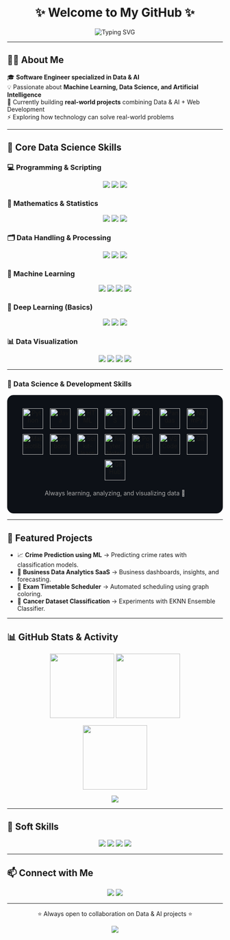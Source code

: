 <h1 align="center">✨ Welcome to My GitHub ✨</h1>  

<p align="center">
  <img src="https://readme-typing-svg.herokuapp.com?size=24&duration=4000&color=00F729&center=true&vCenter=true&lines=Hi+I'm+Abdallah+Ahmed;Aspiring+Software+Engineer;Data+Science+%7C+AI+Enthusiast;Always+Learning+New+Technologies" alt="Typing SVG" />
</p>

---

## 👨‍💻 About Me  
🎓 **Software Engineer specialized in Data & AI**  
💡 Passionate about **Machine Learning, Data Science, and Artificial Intelligence**  
🌱 Currently building **real-world projects** combining Data & AI + Web Development  
⚡ Exploring how technology can solve real-world problems  

---

## 🧠 Core Data Science Skills  

### 💻 Programming & Scripting  
<p align="center">
  <img src="https://img.shields.io/badge/Python-3776AB?style=for-the-badge&logo=python&logoColor=white"/>
  <img src="https://img.shields.io/badge/R-276DC3?style=for-the-badge&logo=r&logoColor=white"/>
  <img src="https://img.shields.io/badge/SQL-336791?style=for-the-badge&logo=postgresql&logoColor=white"/>
</p>

### 📐 Mathematics & Statistics  
<p align="center">
  <img src="https://img.shields.io/badge/Linear_Algebra-FF6F00?style=for-the-badge"/>
  <img src="https://img.shields.io/badge/Probability_&_Statistics-4CAF50?style=for-the-badge"/>
  <img src="https://img.shields.io/badge/Calculus_Basics-2196F3?style=for-the-badge"/>
</p>

### 🗂️ Data Handling & Processing  
<p align="center">
  <img src="https://img.shields.io/badge/Data_Cleaning-9C27B0?style=for-the-badge"/>
  <img src="https://img.shields.io/badge/Data_Wrangling-00BCD4?style=for-the-badge"/>
  <img src="https://img.shields.io/badge/EDA-FFC107?style=for-the-badge"/>
</p>

### 🤖 Machine Learning  
<p align="center">
  <img src="https://img.shields.io/badge/Regression-FF5722?style=for-the-badge"/>
  <img src="https://img.shields.io/badge/Classification-795548?style=for-the-badge"/>
  <img src="https://img.shields.io/badge/Clustering-607D8B?style=for-the-badge"/>
  <img src="https://img.shields.io/badge/Model_Evaluation-009688?style=for-the-badge"/>
</p>

### 🧬 Deep Learning (Basics)  
<p align="center">
  <img src="https://img.shields.io/badge/Neural_Networks-FF4081?style=for-the-badge"/>
  <img src="https://img.shields.io/badge/TensorFlow-FF6F00?style=for-the-badge&logo=tensorflow&logoColor=white"/>
  <img src="https://img.shields.io/badge/PyTorch-EE4C2C?style=for-the-badge&logo=pytorch&logoColor=white"/>
</p>

### 📊 Data Visualization  
<p align="center">
  <img src="https://img.shields.io/badge/Matplotlib-11557c?style=for-the-badge"/>
  <img src="https://img.shields.io/badge/Seaborn-009688?style=for-the-badge"/>
  <img src="https://img.shields.io/badge/Plotly-3f4f75?style=for-the-badge"/>
  <img src="https://img.shields.io/badge/Power_BI-F2C811?style=for-the-badge&logo=powerbi&logoColor=black"/>
</p>

---
### 🧠 Data Science & Development Skills
<div align="center" style="background-color:#0d1117; padding:25px; border-radius:15px;">
  
  <!-- Languages -->
  <img src="https://upload.wikimedia.org/wikipedia/commons/c/c3/Python-logo-notext.svg" width="48" height="48" title="Python" style="margin:6px;" />
  <img src="https://upload.wikimedia.org/wikipedia/en/3/30/Java_programming_language_logo.svg" width="48" height="48" title="Java" style="margin:6px;" />
  <img src="https://upload.wikimedia.org/wikipedia/commons/3/38/HTML5_Badge.svg" width="48" height="48" title="HTML" style="margin:6px;" />
  <img src="https://upload.wikimedia.org/wikipedia/commons/6/62/CSS3_logo.svg" width="48" height="48" title="CSS" style="margin:6px;" />
  <img src="https://upload.wikimedia.org/wikipedia/commons/8/87/Sql_data_base_with_logo.png" width="48" height="48" title="SQL" style="margin:6px;" />

  <!-- Libraries -->
  <img src="https://upload.wikimedia.org/wikipedia/commons/e/ed/Pandas_logo.svg" width="48" height="48" title="Pandas" style="margin:6px;" />
  <img src="https://upload.wikimedia.org/wikipedia/commons/3/31/NumPy_logo_2020.svg" width="48" height="48" title="NumPy" style="margin:6px;" />
  <img src="https://upload.wikimedia.org/wikipedia/commons/8/84/Matplotlib_icon.svg" width="48" height="48" title="Matplotlib" style="margin:6px;" />
  <img src="https://seaborn.pydata.org/_images/logo-mark-lightbg.svg" width="48" height="48" title="Seaborn" style="margin:6px;" />
  <img src="https://upload.wikimedia.org/wikipedia/commons/0/05/Scikit_learn_logo_small.svg" width="48" height="48" title="Scikit-learn" style="margin:6px;" />

  <!-- Tools -->
  <img src="https://upload.wikimedia.org/wikipedia/commons/3/38/Jupyter_logo.svg" width="48" height="48" title="Jupyter Notebook" style="margin:6px;" />
  <img src="https://upload.wikimedia.org/wikipedia/commons/c/cf/New_Power_BI_Logo.svg" width="48" height="48" title="Power BI" style="margin:6px;" />
  <img src="https://upload.wikimedia.org/wikipedia/commons/9/9a/Visual_Studio_Code_1.35_icon.svg" width="48" height="48" title="VS Code" style="margin:6px;" />
  <img src="https://upload.wikimedia.org/wikipedia/commons/3/3f/Git_icon.svg" width="48" height="48" title="Git" style="margin:6px;" />
  <img src="https://upload.wikimedia.org/wikipedia/commons/9/91/Octicons-mark-github.svg" width="48" height="48" title="GitHub" style="margin:6px;" />

  <p style="color:#aaa; margin-top:15px;">Always learning, analyzing, and visualizing data 🚀</p>
</div>



---

## 🚀 Featured Projects  
- 📈 **Crime Prediction using ML** → Predicting crime rates with classification models.  
- 🏪 **Business Data Analytics SaaS** → Business dashboards, insights, and forecasting.  
- 📅 **Exam Timetable Scheduler** → Automated scheduling using graph coloring.  
- 🧬 **Cancer Dataset Classification** → Experiments with EKNN Ensemble Classifier.  

---

## 📊 GitHub Stats & Activity  

<p align="center">
  <img src="https://github-readme-stats.vercel.app/api?username=AbdalluHAhmed387&show_icons=true&theme=tokyonight&hide_border=true" height="150"/>
  <img src="https://github-readme-stats.vercel.app/api/top-langs/?username=AbdalluHAhmed387&layout=compact&theme=tokyonight&hide_border=true" height="150"/>
</p>

<p align="center">
  <img src="https://streak-stats.demolab.com/?user=AbdalluHAhmed387&theme=tokyonight&hide_border=true" height="150"/>
</p>

<p align="center">
  <img src="https://github-profile-trophy.vercel.app/?username=AbdalluHAhmed387&theme=tokyonight&no-frame=true&margin-w=15&row=1&column=7" />
</p>


---


## 🎯 Soft Skills  
<p align="center">
  <img src="https://img.shields.io/badge/Problem_Solving-1E90FF?style=for-the-badge"/>
  <img src="https://img.shields.io/badge/Teamwork-32CD32?style=for-the-badge"/>
  <img src="https://img.shields.io/badge/Communication-FF1493?style=for-the-badge"/>
  <img src="https://img.shields.io/badge/Continuous_Learning-FFD700?style=for-the-badge"/>
</p>

---

## 📫 Connect with Me  
<p align="center">
  <a href="www.linkedin.com/in/abdalluhahmed387"><img src="https://img.shields.io/badge/LinkedIn-0A66C2?style=for-the-badge&logo=linkedin&logoColor=white"/></a>
  <a href="abdalluhahmedfathy@gmail.com"><img src="https://img.shields.io/badge/Email-D14836?style=for-the-badge&logo=gmail&logoColor=white"/></a>
</p>

---

<p align="center">⭐️ Always open to collaboration on Data & AI projects ⭐️</p>

<p align="center">
  <img src="https://visitor-badge.laobi.icu/badge?page_id=USERNAME"/>
</p>
